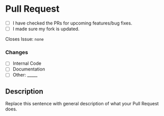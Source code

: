 # Pull Request

<!-- There are several things you should check in order for your Pull Request to be merged. -->

- [ ] I have checked the PRs for upcoming features/bug fixes.
- [ ] I made sure my fork is updated.

<!--
  It is sometimes better to include more changes in a single commit. 
  If you find yourself having an overwhelming amount of commits,
  you can **rebase** your branch.
-->

<!-- Replace “none” with an issue number if this is a response to an issue. -->
Closes Issue: `none`

### Changes
- [ ] Internal Code
- [ ] Documentation
- [ ] Other: \_____ <!-- Insert other type here -->

## Description
Replace this sentence with general description of what your Pull Request does.